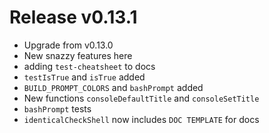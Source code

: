 # Release v0.13.1

- Upgrade from v0.13.0
- New snazzy features here
- adding `test-cheatsheet` to docs
- `testIsTrue` and `isTrue` added
- `BUILD_PROMPT_COLORS` and `bashPrompt` added
- New functions `consoleDefaultTitle` and `consoleSetTitle`
- `bashPrompt` tests
- `identicalCheckShell` now includes `DOC TEMPLATE` for docs

